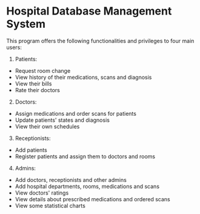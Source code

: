 # Hospital Database Management System

This program offers the following functionalities and privileges to four main users:

1. Patients:
 - Request room change
 - View history of their medications, scans and diagnosis
 - View their bills
 - Rate their doctors

2. Doctors:
 - Assign medications and order scans for patients
 - Update patients' states and diagnosis
 - View their own schedules

3. Receptionists:
 - Add patients
 - Register patients and assign them to doctors and rooms

4. Admins:
 - Add doctors, receptionists and other admins
 - Add hospital departments, rooms, medications and scans
 - View doctors' ratings
 - View details about prescribed medications and ordered scans
 - View some statistical charts

